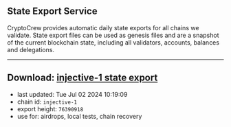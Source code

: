 ## State Export Service
CryptoCrew provides automatic daily state exports for all chains we validate. State export files can be used as genesis files and are a snapshot of the current blockchain state, including all validators, accounts, balances and delegations.

---
**Download: [injective-1 state export](https://dl-eu2.ccvalidators.com/SERVICE/injective/injective-1_export_76390918.json)**
---

- last updated: Tue Jul 02 2024 10:19:09
- chain id: `injective-1`
- export height: `76390918`
- use for: airdrops, local tests, chain recovery
